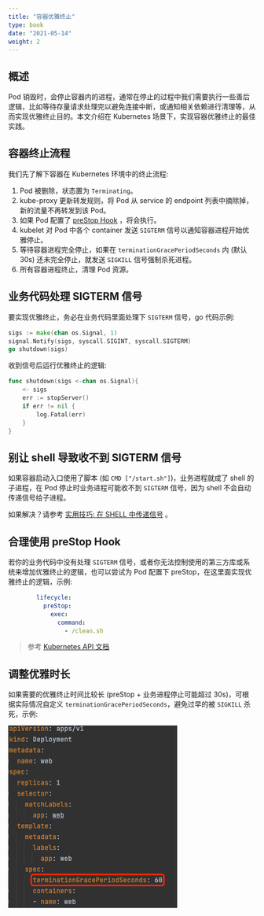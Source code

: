 ```yaml
---
title: "容器优雅终止"
type: book
date: "2021-05-14"
weight: 2
---
```


## 概述

Pod 销毁时，会停止容器内的进程，通常在停止的过程中我们需要执行一些善后逻辑，比如等待存量请求处理完以避免连接中断，或通知相关依赖进行清理等，从而实现优雅终止目的。本文介绍在 Kubernetes 场景下，实现容器优雅终止的最佳实践。

## 容器终止流程

我们先了解下容器在 Kubernetes 环境中的终止流程:

1. Pod 被删除，状态置为 `Terminating`。
2. kube-proxy 更新转发规则，将 Pod 从 service 的 endpoint 列表中摘除掉，新的流量不再转发到该 Pod。
3. 如果 Pod 配置了 [preStop Hook](https://kubernetes.io/docs/concepts/containers/container-lifecycle-hooks/) ，将会执行。
4. kubelet 对 Pod 中各个 container 发送 `SIGTERM` 信号以通知容器进程开始优雅停止。
5. 等待容器进程完全停止，如果在 `terminationGracePeriodSeconds` 内 (默认 30s) 还未完全停止，就发送 `SIGKILL` 信号强制杀死进程。
6. 所有容器进程终止，清理 Pod 资源。

## 业务代码处理 SIGTERM 信号

要实现优雅终止，务必在业务代码里面处理下 `SIGTERM` 信号，go 代码示例:

```go
sigs := make(chan os.Signal, 1)
signal.Notify(sigs, syscall.SIGINT, syscall.SIGTERM)
go shutdown(sigs)
```

收到信号后运行优雅终止的逻辑:

```go
func shutdown(sigs <-chan os.Signal){
	<- sigs
	err := stopServer()
	if err != nil {
		log.Fatal(err)
	}
}
```

## 别让 shell 导致收不到 SIGTERM 信号

如果容器启动入口使用了脚本 (如 `CMD ["/start.sh"]`)，业务进程就成了 shell 的子进程，在 Pod 停止时业务进程可能收不到 `SIGTERM` 信号，因为 shell 不会自动传递信号给子进程。

如果解决？请参考 [实用技巧: 在 SHELL 中传递信号](https://imroc.cc/k8s/trick/propagating-signals-in-shell/) 。

## 合理使用 preStop Hook

若你的业务代码中没有处理 `SIGTERM` 信号，或者你无法控制使用的第三方库或系统来增加优雅终止的逻辑，也可以尝试为 Pod 配置下 preStop，在这里面实现优雅终止的逻辑，示例:

```yaml
        lifecycle:
          preStop:
            exec:
              command:
                - /clean.sh
```

> 参考 [Kubernetes API 文档](https://kubernetes.io/docs/reference/kubernetes-api/workload-resources/pod-v1/#lifecycle-1)

## 调整优雅时长

如果需要的优雅终止时间比较长 (preStop + 业务进程停止可能超过 30s)，可根据实际情况自定义 `terminationGracePeriodSeconds`，避免过早的被 `SIGKILL` 杀死，示例:

![](1.png)